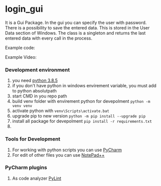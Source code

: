 # login_gui
It is a Gui Package. In the gui you can specify the user with password. There is a possibility to save the entered data. This is stored in the User Data section of Windows. The class is a singleton and returns the last entered data with every call in the process.

Example code:

Example Video:


### Development environment

1. you need [python 3.8.5](https://www.python.org/downloads/release/python-385/)
1. if you don't have python in windows envirement variable, you must add to python absolutpath
1. start CMD in you repo path
1. build venv folder with envirement python for devepolment `python -m venv venv`
1. activate python with `venv\Scripts\activate.bat`
1. upgrade pip to new version `python -m pip install --upgrade pip`
1. install all package for devepolment `pip install -r requirements.txt`
1.

### Tools for Development 

1. For working with python scripts you can use [PyCharm](https://www.jetbrains.com/de-de/pycharm/download/#section=windows)
1. For edit of other files you can use [NotePad++](https://notepad-plus-plus.org/downloads/)

### PyCharm plugins

1. As code analyzer [PyLint](https://plugins.jetbrains.com/plugin/11084-pylint)